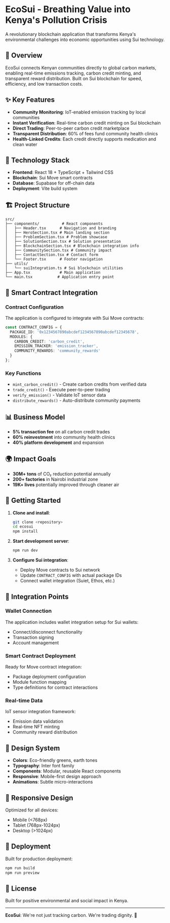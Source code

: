 # EcoSui - Breathing Value into Kenya's Pollution Crisis

A revolutionary blockchain application that transforms Kenya's environmental challenges into economic opportunities using Sui technology.

## 🌱 Overview

EcoSui connects Kenyan communities directly to global carbon markets, enabling real-time emissions tracking, carbon credit minting, and transparent reward distribution. Built on Sui blockchain for speed, efficiency, and low transaction costs.

## ✨ Key Features

- **Community Monitoring**: IoT-enabled emission tracking by local communities
- **Instant Verification**: Real-time carbon credit minting on Sui blockchain
- **Direct Trading**: Peer-to-peer carbon credit marketplace
- **Transparent Distribution**: 60% of fees fund community health clinics
- **Health-Linked Credits**: Each credit directly supports medication and clean water

## 🚀 Technology Stack

- **Frontend**: React 18 + TypeScript + Tailwind CSS
- **Blockchain**: Sui Move smart contracts
- **Database**: Supabase for off-chain data
- **Deployment**: Vite build system

## 🏗️ Project Structure

```
src/
├── components/          # React components
│   ├── Header.tsx      # Navigation and branding
│   ├── HeroSection.tsx # Main landing section
│   ├── ProblemSection.tsx # Problem showcase
│   ├── SolutionSection.tsx # Solution presentation
│   ├── BlockchainSection.tsx # Blockchain integration info
│   ├── CommunitySection.tsx # Community impact
│   ├── ContactSection.tsx # Contact form
│   └── Footer.tsx      # Footer navigation
├── utils/
│   └── suiIntegration.ts # Sui blockchain utilities
├── App.tsx             # Main application
└── main.tsx           # Application entry point
```

## 🔧 Smart Contract Integration

### Contract Configuration

The application is configured to integrate with Sui Move contracts:

```typescript
const CONTRACT_CONFIG = {
  PACKAGE_ID: '0x1234567890abcdef1234567890abcdef12345678',
  MODULES: {
    CARBON_CREDIT: 'carbon_credit',
    EMISSION_TRACKER: 'emission_tracker',
    COMMUNITY_REWARDS: 'community_rewards'
  }
};
```

### Key Functions

- `mint_carbon_credit()` - Create carbon credits from verified data
- `trade_credit()` - Execute peer-to-peer trading
- `verify_emission()` - Validate IoT sensor data
- `distribute_rewards()` - Auto-distribute community payments

## 📊 Business Model

- **5% transaction fee** on all carbon credit trades
- **60% reinvestment** into community health clinics
- **40% platform development** and expansion

## 🌍 Impact Goals

- **30M+ tons** of CO₂ reduction potential annually
- **200+ factories** in Nairobi industrial zone
- **19K+ lives** potentially improved through cleaner air

## 🚀 Getting Started

1. **Clone and install**:
   ```bash
   git clone <repository>
   cd ecosui
   npm install
   ```

2. **Start development server**:
   ```bash
   npm run dev
   ```

3. **Configure Sui integration**:
   - Deploy Move contracts to Sui network
   - Update `CONTRACT_CONFIG` with actual package IDs
   - Connect wallet integration (Suiet, Ethos, etc.)

## 🔗 Integration Points

### Wallet Connection
The application includes wallet integration setup for Sui wallets:
- Connect/disconnect functionality
- Transaction signing
- Account management

### Smart Contract Deployment
Ready for Move contract integration:
- Package deployment configuration
- Module function mapping
- Type definitions for contract interactions

### Real-time Data
IoT sensor integration framework:
- Emission data validation
- Real-time NFT minting
- Community reward distribution

## 🎨 Design System

- **Colors**: Eco-friendly greens, earth tones
- **Typography**: Inter font family
- **Components**: Modular, reusable React components
- **Responsive**: Mobile-first design approach
- **Animations**: Subtle micro-interactions

## 📱 Responsive Design

Optimized for all devices:
- Mobile (<768px)
- Tablet (768px-1024px)
- Desktop (>1024px)

## 🚢 Deployment

Built for production deployment:
```bash
npm run build
npm run preview
```

## 📄 License

Built for positive environmental and social impact in Kenya.

---

**EcoSui**: We're not just tracking carbon. We're trading dignity. 🌱